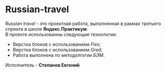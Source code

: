 # Russian-travel
*Russian travel* - это проектная работа, выполненная в рамках третьего спринта в школе **Яндекс.Практикум**.  
В проекте использованны следующие технологии:
* Верстка блоков с использованием *Flex*;
* Верстка блоков с использованием *Gred*;
* Работа выполнена по методолгогии *БЭМ*.

Исполнитель - **Степанов Евгений**
